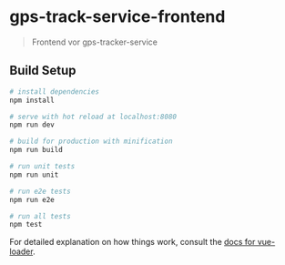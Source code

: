 # gps-track-service-frontend

> Frontend vor gps-tracker-service

## Build Setup

``` bash
# install dependencies
npm install

# serve with hot reload at localhost:8080
npm run dev

# build for production with minification
npm run build

# run unit tests
npm run unit

# run e2e tests
npm run e2e

# run all tests
npm test
```

For detailed explanation on how things work, consult the [docs for vue-loader](http://vuejs.github.io/vue-loader).
